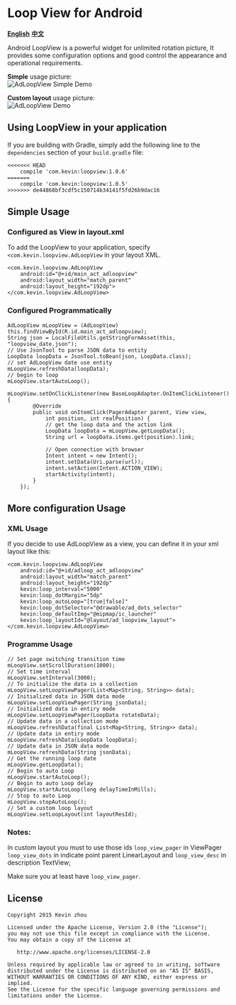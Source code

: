 
# Loop View for Android
**[English](https://github.com/xuehuayous/Android-LoopView)** **[中文](https://github.com/xuehuayous/Android-LoopView/blob/master/README-zh.md)**

Android LoopView is a powerful widget for unlimited rotation picture, It provides some configuration options and good control the appearance and operational requirements.

**Simple** usage picture:  
![AdLoopView Simple Demo](https://raw.githubusercontent.com/xuehuayous/Android-LoopView/master/loopview_ad_simple.gif)

**Custom layout** usage picture:  
![AdLoopView Demo](https://raw.githubusercontent.com/xuehuayous/Android-LoopView/master/loopview_ad_custom.gif)

## Using LoopView in your application

If you are building with Gradle, simply add the following line to the `dependencies` section of your `build.gradle` file:

```
<<<<<<< HEAD
	compile 'com.kevin:loopview:1.0.6'
=======
	compile 'com.kevin:loopview:1.0.5'
>>>>>>> de44868bf3cdf5c150714b34141f5fd26b9dac16
```

## Simple Usage ##

### Configured as View in layout.xml ###
To add the LoopView to your application, specify `<com.kevin.loopview.AdLoopView` in your layout XML.

	<com.kevin.loopview.AdLoopView
        android:id="@+id/main_act_adloopview"
        android:layout_width="match_parent"
        android:layout_height="192dp">
    </com.kevin.loopview.AdLoopView>

### Configured Programmatically ###

	AdLoopView mLoopView = (AdLoopView) this.findViewById(R.id.main_act_adloopview);
	String json = LocalFileUtils.getStringFormAsset(this, "loopview_date.json");
    // Use JsonTool to parse JSON data to entity
	LoopData loopData = JsonTool.toBean(json, LoopData.class);
	// set AdLoopView date use entity
    mLoopView.refreshData(loopData);
	// begin to loop
    mLoopView.startAutoLoop();

	mLoopView.setOnClickListener(new BaseLoopAdapter.OnItemClickListener() {
            @Override
            public void onItemClick(PagerAdapter parent, View view, 
				int position, int realPosition) {
                // get the loop data and the action link
                LoopData loopData = mLoopView.getLoopData();
                String url = loopData.items.get(position).link;

                // Open connection with browser
                Intent intent = new Intent();
                intent.setData(Uri.parse(url));
                intent.setAction(Intent.ACTION_VIEW);
                startActivity(intent);
            }
        });


## More configuration Usage ##

### XML Usage ###

If you decide to use AdLoopView as a view, you can define it in your xml layout like this:

    <com.kevin.loopview.AdLoopView
        android:id="@+id/adloop_act_adloopview"
        android:layout_width="match_parent"
        android:layout_height="192dp"
        kevin:loop_interval="5000"
        kevin:loop_dotMargin="5dp"
        kevin:loop_autoLoop="[true|false]"
        kevin:loop_dotSelector="@drawable/ad_dots_selector"
		kevin:loop_defaultImg="@mipmap/ic_launcher"
		kevin:loop_layoutId="@layout/ad_loopview_layout">
    </com.kevin.loopview.AdLoopView>

### Programme Usage ###

	// Set page switching transition time
	mLoopView.setScrollDuration(1000);
	// Set time interval
	mLoopView.setInterval(3000);
	// To initialize the data in a collection
	mLoopView.setLoopViewPager(List<Map<String, String>> data);
	// Initialized data in JSON data mode
	mLoopView.setLoopViewPager(String jsonData);
	// Initialized data in entiry mode
	mLoopView.setLoopViewPager(LoopData rotateData);
	// Update data in a collection mode
	mLoopView.refreshData(final List<Map<String, String>> data);
	// Update data in entiry mode
	mLoopView.refreshData(LoopData loopData);
	// Update data in JSON data mode
	mLoopView.refreshData(String jsonData);
	// Get the running loop date
	mLoopView.getLoopData();
	// Begin to auto Loop
	mLoopView.startAutoLoop();
	// Begin to auto Loop delay
	mLoopView.startAutoLoop(long delayTimeInMills);
	// Stop to auto Loop
	mLoopView.stopAutoLoop();
	// Set a custom loop layout
	mLoopView.setLoopLayout(int layoutResId);

### Notes: ###

In custom layout you must to use those ids `loop_view_pager` in ViewPager `loop_view_dots` in indicate point parent LinearLayout and `loop_view_desc` in description TextView;

Make sure you at least have `loop_view_pager`.

## License

    Copyright 2015 Kevin zhou

    Licensed under the Apache License, Version 2.0 (the "License");
    you may not use this file except in compliance with the License.
    You may obtain a copy of the License at

       http://www.apache.org/licenses/LICENSE-2.0

    Unless required by applicable law or agreed to in writing, software
    distributed under the License is distributed on an "AS IS" BASIS,
    WITHOUT WARRANTIES OR CONDITIONS OF ANY KIND, either express or implied.
    See the License for the specific language governing permissions and
    limitations under the License.